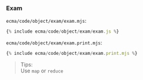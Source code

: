 ### Exam

`ecma/code/object/exam/exam.mjs`:
```js
{% include ecma/code/object/exam/exam.js %}
```

`ecma/code/object/exam/exam.print.mjs`:
```js
{% include ecma/code/object/exam/exam.print.mjs %}
```

> Tips:<br>
> Use `map` or `reduce`